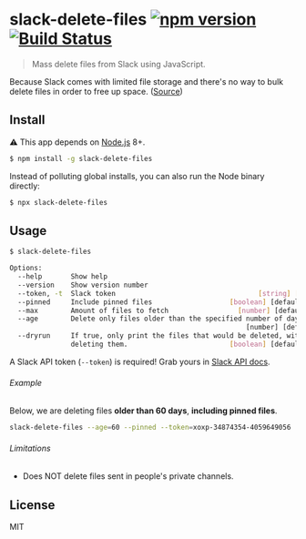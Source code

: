 # slack-delete-files [![npm version](https://img.shields.io/npm/v/slack-delete-files.svg)](https://www.npmjs.com/package/slack-delete-files) [![Build Status](https://travis-ci.org/diessica/slack-delete-files.svg)](https://travis-ci.org/diessica/slack-delete-files)

> Mass delete files from Slack using JavaScript.

Because Slack comes with limited file storage and there's no way to bulk delete files in order to free up space. ([Source](https://get.slack.help/hc/en-us/articles/218159688-Delete-shared-files))

## Install

:warning: This app depends on [Node.js](https://nodejs.org/) 8+.

```sh
$ npm install -g slack-delete-files
```

Instead of polluting global installs, you can also run the Node binary directly:
```sh
$ npx slack-delete-files
```

## Usage

```sh
$ slack-delete-files

Options:
  --help       Show help                                               [boolean]
  --version    Show version number                                     [boolean]
  --token, -t  Slack token                                   [string] [required]
  --pinned     Include pinned files                   [boolean] [default: false]
  --max        Amount of files to fetch                 [number] [default: 1000]
  --age        Delete only files older than the specified number of days
                                                          [number] [default: 30]
  --dryrun     If true, only print the files that would be deleted, without
               deleting them.                         [boolean] [default: false]
```

A Slack API token (`--token`) is required! Grab yours in [Slack API docs](https://api.slack.com/custom-integrations/legacy-tokens).

###### Example

Below, we are deleting files **older than 60 days**, **including pinned files**.

```sh
slack-delete-files --age=60 --pinned --token=xoxp-34874354-4059649056
```

###### Limitations

* Does NOT delete files sent in people's private channels.

## License

MIT
